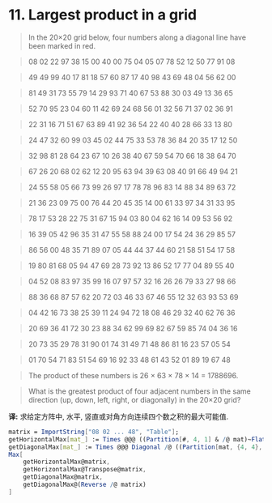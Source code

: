 # 11. Largest product in a grid

> In the 20×20 grid below, four numbers along a diagonal line have been marked in red.

> 08 02 22 97 38 15 00 40 00 75 04 05 07 78 52 12 50 77 91 08

> 49 49 99 40 17 81 18 57 60 87 17 40 98 43 69 48 04 56 62 00

> 81 49 31 73 55 79 14 29 93 71 40 67 53 88 30 03 49 13 36 65

> 52 70 95 23 04 60 11 42 69 24 68 56 01 32 56 71 37 02 36 91

> 22 31 16 71 51 67 63 89 41 92 36 54 22 40 40 28 66 33 13 80

> 24 47 32 60 99 03 45 02 44 75 33 53 78 36 84 20 35 17 12 50

> 32 98 81 28 64 23 67 10 26 38 40 67 59 54 70 66 18 38 64 70

> 67 26 20 68 02 62 12 20 95 63 94 39 63 08 40 91 66 49 94 21

> 24 55 58 05 66 73 99 26 97 17 78 78 96 83 14 88 34 89 63 72

> 21 36 23 09 75 00 76 44 20 45 35 14 00 61 33 97 34 31 33 95

> 78 17 53 28 22 75 31 67 15 94 03 80 04 62 16 14 09 53 56 92

> 16 39 05 42 96 35 31 47 55 58 88 24 00 17 54 24 36 29 85 57

> 86 56 00 48 35 71 89 07 05 44 44 37 44 60 21 58 51 54 17 58

> 19 80 81 68 05 94 47 69 28 73 92 13 86 52 17 77 04 89 55 40

> 04 52 08 83 97 35 99 16 07 97 57 32 16 26 26 79 33 27 98 66

> 88 36 68 87 57 62 20 72 03 46 33 67 46 55 12 32 63 93 53 69

> 04 42 16 73 38 25 39 11 24 94 72 18 08 46 29 32 40 62 76 36

> 20 69 36 41 72 30 23 88 34 62 99 69 82 67 59 85 74 04 36 16

> 20 73 35 29 78 31 90 01 74 31 49 71 48 86 81 16 23 57 05 54

> 01 70 54 71 83 51 54 69 16 92 33 48 61 43 52 01 89 19 67 48

> The product of these numbers is 26 × 63 × 78 × 14 = 1788696.

> What is the greatest product of four adjacent numbers in the same direction (up, down, left, right, or diagonally) in the 20×20 grid?

**译:** 求给定方阵中, 水平, 竖直或对角方向连续四个数之积的最大可能值.

```mathematica
matrix = ImportString["08 02 ... 48", "Table"];
getHorizontalMax[mat_] := Times @@@ ((Partition[#, 4, 1] & /@ mat)~Flatten~1) // Max;
getDiagonalMax[mat_] := Times @@@ Diagonal /@ ((Partition[mat, {4, 4}, 1])~Flatten~1) // Max;
Max[
    getHorizontalMax@matrix,
    getHorizontalMax@Transpose@matrix,
    getDiagonalMax@matrix,
    getDiagonalMax@(Reverse /@ matrix)
]
```
